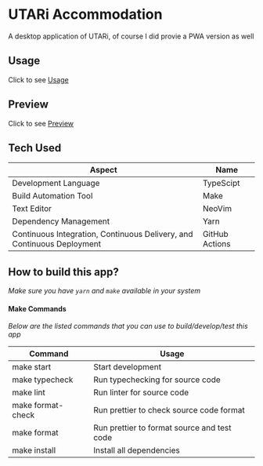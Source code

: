 # **UTARi Accommodation**

A desktop application of UTARi, of course I did provie a PWA version as well

## Usage

Click to see [Usage]([https://github.com/Utari-Room/client/blob/main/README.md#usage])

## Preview

Click to see [Preview]([https://github.com/Utari-Room/client/blob/main/README.md#preview])

## Tech Used

| Aspect                                                                 | Name           |
| ---------------------------------------------------------------------- | -------------- |
| Development Language                                                   | TypeScipt      |
| Build Automation Tool                                                  | Make           |
| Text Editor                                                            | NeoVim         |
| Dependency Management                                                  | Yarn           |
| Continuous Integration, Continuous Delivery, and Continuous Deployment | GitHub Actions |

## How to build this app?

_*Make sure you have `yarn` and `make` available in your system*_

#### Make Commands

_*Below are the listed commands that you can use to build/develop/test this app*_

| Command           | Usage                                       |
| ----------------- | ------------------------------------------- |
| make start        | Start development                           |
| make typecheck    | Run typechecking for source code            |
| make lint         | Run linter for source code                  |
| make format-check | Run prettier to check source code format    |
| make format       | Run prettier to format source and test code |
| make install      | Install all dependencies                    |
